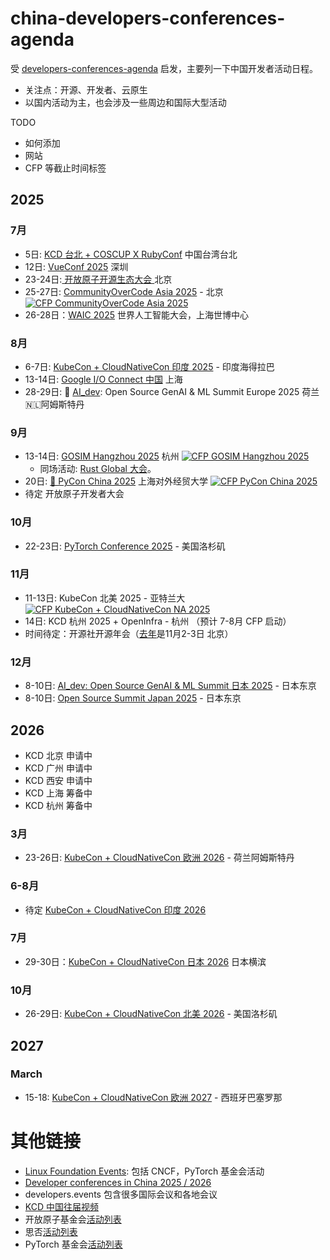 # china-developers-conferences-agenda
受 [developers-conferences-agenda](https://github.com/scraly/developers-conferences-agenda) 启发，主要列一下中国开发者活动日程。
- 关注点：开源、开发者、云原生
- 以国内活动为主，也会涉及一些周边和国际大型活动

TODO
- 如何添加
- 网站
- CFP 等截止时间标签


## 2025

### 7月

* 5日:  [KCD 台北 + COSCUP X RubyConf](https://coscup.org/2025/) 中国台湾台北
* 12日: [VueConf 2025](https://dev.events/conferences/vue-conf-cn-2025-y2wttooq) 深圳
* 23-24日:[ 开放原子开源生态大会 ](https://www.openatom.org/)北京
* 25-27日: [CommunityOverCode Asia 2025](https://asia.communityovercode.org/) - 北京 <a href="https://sessionize.com/communityovercode-asia-2025"><img alt="CFP CommunityOverCode Asia 2025" src="https://img.shields.io/static/v1?label=CFP&message=until%2021-April-2025&color=red"></a>
* 26-28日：[WAIC 2025](https://aiii.global/waic-2025/) 世界人工智能大会，上海世博中心

### 8月

* 6-7日: [KubeCon + CloudNativeCon 印度 2025](https://events.linuxfoundation.org/kubecon-cloudnativecon-india-2025/) - 印度海得拉巴
* 13-14日: [Google I/O Connect 中国](https://ioconnectchina.googlecnapps.cn/intl/en_cn/) 上海
* 28-29日: 🧠 [AI_dev](https://events.linuxfoundation.org/ai-dev-europe/): Open Source GenAI & ML Summit Europe 2025 荷兰🇳🇱阿姆斯特丹

### 9月

* 13-14日: [GOSIM Hangzhou 2025](https://hangzhou2025.gosim.org/) 杭州 <a href="https://cfp.gosim.org/"><img alt="CFP GOSIM Hangzhou 2025" src="https://img.shields.io/static/v1?label=CFP&message=until%2014-July-2025&color=yellow"></a>
  * 同场活动: [Rust Global 大会](https://hangzhou2025.gosim.org/#spotlight)。
* 20日:  [🐍 PyCon China 2025](https://cn.pycon.org/2025/) 上海对外经贸大学 <a href="https://jsj.top/f/bBjpo3"><img alt="CFP PyCon China 2025" src="https://img.shields.io/static/v1?label=CFP&message=until%2006-Sept-2025&color=green"></a>
* 待定 开放原子开发者大会

### 10月

* 22-23日: [PyTorch Conference 2025](https://events.linuxfoundation.org/pytorch-conference-2025/) - 美国洛杉矶

### 11月

* 11-13日: KubeCon 北美 2025 - 亚特兰大 <a href="https://sessionize.com/kubecon-cloudnativecon-north-america-2025/"><img alt="CFP KubeCon + CloudNativeCon NA 2025" src="https://img.shields.io/static/v1?label=CFP&message=until%2027-May-2025&color=red"></a>
* 14日: KCD 杭州 2025 + OpenInfra - 杭州 （预计 7-8月 CFP 启动）
* 时间待定：开源社开源年会（[去年](https://kaiyuanshe.cn/activity/COSCon-2024)是11月2-3日 北京）

### 12月

* 8-10日: [AI_dev: Open Source GenAI & ML Summit 日本 2025](https://events.linuxfoundation.org/ai-dev-japan-2025/)  - 日本东京
* 8-10日: [Open Source Summit Japan 2025](https://events.linuxfoundation.org/open-source-summit-japan-2025/) - 日本东京

## 2026

 - KCD 北京 申请中
 - KCD 广州 申请中
 - KCD 西安 申请中
 - KCD 上海 筹备中
 - KCD 杭州 筹备中

### 3月

* 23-26日: [KubeCon + CloudNativeCon 欧洲 2026](https://events.linuxfoundation.org/kubecon-cloudnativecon-europe-2026/) - 荷兰阿姆斯特丹

### 6-8月

* 待定 [KubeCon + CloudNativeCon 印度 2026](https://events.linuxfoundation.org/kubecon-cloudnativecon-india-2026/)

### 7月

* 29-30日：[KubeCon + CloudNativeCon 日本 2026](https://events.linuxfoundation.org/kubecon-cloudnativecon-japan-2026/) 日本横滨

### 10月

* 26-29日: [KubeCon + CloudNativeCon 北美 2026](https://events.linuxfoundation.org/kubecon-cloudnativecon-north-america-2026/) - 美国洛杉矶

## 2027

### March

* 15-18: [KubeCon + CloudNativeCon 欧洲 2027](https://events.linuxfoundation.org/kubecon-cloudnativecon-europe-2027/) - 西班牙巴塞罗那


# 其他链接

- [Linux Foundation Events](https://events.linuxfoundation.org/): 包括 CNCF，PyTorch 基金会活动
- [Developer conferences in China 2025 / 2026](https://dev.events/AS/CN)
- developers.events 包含很多国际会议和各地会议
- [KCD 中国往届视频](https://space.bilibili.com/1274679632/lists?sid=2842495)
- 开放原子基金会[活动列表](https://www.openatom.org/events)
- 思否[活动列表](https://segmentfault.com/events)
- PyTorch 基金会[活动列表](https://pytorch.org/events/)

